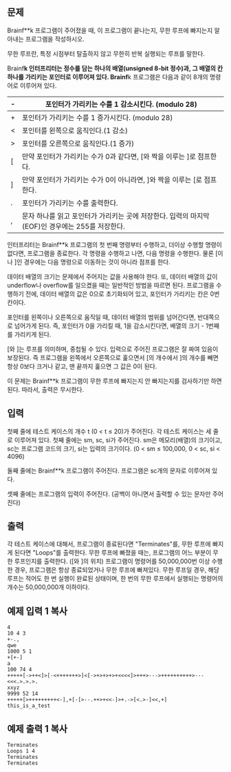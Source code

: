 ## 문제

Brainf**k 프로그램이 주어졌을 때, 이 프로그램이 끝나는지, 무한 루프에 빠지는지 알아내는 프로그램을 작성하시오.

무한 루프란, 특정 시점부터 탈출하지 않고 무한히 반복 실행되는 루프를 말한다.

Brainf**k 인터프리터는 정수를 담는 하나의 배열(unsigned 8-bit 정수)과, 그 배열의 칸 하나를 가리키는 포인터로 이루어져 있다. Brainf**k 프로그램은 다음과 같이 8개의 명령어로 이루어져 있다.

| -    | 포인터가 가리키는 수를 1 감소시킨다. (modulo 28)             |
| :--- | ------------------------------------------------------------ |
| +    | 포인터가 가리키는 수를 1 증가시킨다. (modulo 28)             |
| <    | 포인터를 왼쪽으로 움직인다.(1 감소)                          |
| >    | 포인터를 오른쪽으로 움직인다.(1 증가)                        |
| [    | 만약 포인터가 가리키는 수가 0과 같다면, [와 짝을 이루는 ]로 점프한다. |
| ]    | 만약 포인터가 가리키는 수가 0이 아니라면, ]와 짝을 이루는 [로 점프한다. |
| .    | 포인터가 가리키는 수를 출력한다.                             |
| ,    | 문자 하나를 읽고 포인터가 가리키는 곳에 저장한다. 입력의 마지막(EOF)인 경우에는 255를 저장한다. |

인터프리터는 Brainf**k 프로그램의 첫 번째 명령부터 수행하고, 더이상 수행할 명령이 없다면, 프로그램을 종료한다. 각 명령을 수행하고 나면, 다음 명령을 수행한다. 물론 [이나 ]인 경우에는 다음 명령으로 이동하는 것이 아니라 점프를 한다.   

데이터 배열의 크기는 문제에서 주어지는 값을 사용해야 한다. 또, 데이터 배열의 값이 underflow나 overflow를 일으켰을 때는 일반적인 방법을 따르면 된다. 프로그램을 수행하기 전에, 데이터 배열의 값은 0으로 초기화되어 있고, 포인터가 가리키는 칸은 0번 칸이다.

포인터를 왼쪽이나 오른쪽으로 움직일 때, 데이터 배열의 범위를 넘어간다면, 반대쪽으로 넘어가게 된다. 즉, 포인터가 0을 가리킬 때, 1을 감소시킨다면, 배열의 크기 - 1번째를 가리키게 된다.

[와 ]는 루프를 의미하며, 중첩될 수 있다. 입력으로 주어진 프로그램은 잘 짜여 있음이 보장된다. 즉 프로그램을 왼쪽에서 오른쪽으로 훑으면서 [의 개수에서 ]의 개수를 빼면 항상 0보다 크거나 같고, 맨 끝까지 훑으면 그 값은 0이 된다.

이 문제는 Brainf**k 프로그램이 무한 루프에 빠지는지 안 빠지는지를 검사하기만 하면 된다. 따라서, 출력은 무시한다.

## 입력

첫째 줄에 테스트 케이스의 개수 t (0 < t ≤ 20)가 주어진다. 각 테스트 케이스는 세 줄로 이루어져 있다. 첫째 줄에는 sm, sc, si가 주어진다. sm은 메모리(배열)의 크기이고, sc는 프로그램 코드의 크기, si는 입력의 크기이다. (0 < sm ≤ 100,000, 0 < sc, si < 4096)

둘째 줄에는 Brainf**k 프로그램이 주어진다. 프로그램은 sc개의 문자로 이루어져 있다.

셋째 줄에는 프로그램의 입력이 주어진다. (공백이 아니면서 출력할 수 있는 문자만 주어진다)

## 출력

각 테스트 케이스에 대해서, 프로그램이 종료된다면 "Terminates"를, 무한 루프에 빠지게 된다면 "Loops"를 출력한다. 무한 루프에 빠졌을 때는, 프로그램의 어느 부분이 무한 루프인지를 출력한다. ([와 ]의 위치) 프로그램이 명령어를 50,000,000번 이상 수행한 경우, 프로그램은 항상 종료되었거나 무한 루프에 빠져있다. 무한 루프일 경우, 해당 루프는 적어도 한 번 실행이 완료된 상태이며, 한 번의 무한 루프에서 실행되는 명령어의 개수는 50,000,000개 이하이다.

## 예제 입력 1 복사 

```
4
10 4 3
+-.,
qwe 
1000 5 1
+[+-]
a
100 74 4
+++++[->++<]>[-<+++++++>]<[->+>+>+>+<<<<]>+++>--->++++++++++>---<<<.>.>.>.
xxyz
9999 52 14
+++++[>+++++++++<-],+[-[>--.++>+<<-]>+.->[<.>-]<<,+]
this_is_a_test
```

## 예제 출력 1 복사 

```
Terminates
Loops 1 4
Terminates
Terminates
```